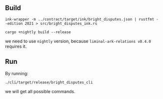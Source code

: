 

## Build

```
ink-wrapper -m ../contract/target/ink/bright_disputes.json | rustfmt --edition 2021 > src/bright_disputes_ink.rs
```

```
cargo +nightly build --release
```
we need to use `nightly` version, because `liminal-ark-relations v0.4.0` requires it. 

## Run
By running:
```
./cli/target/release/bright_disputes_cli 
```
we will get all possible commands.   
